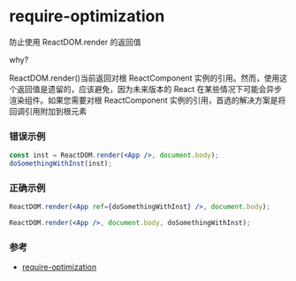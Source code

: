 # require-optimization

防止使用 ReactDOM.render 的返回值

why?

ReactDOM.render()当前返回对根 ReactComponent 实例的引用。然而，使用这个返回值是遗留的，应该避免，因为未来版本的 React 在某些情况下可能会异步渲染组件。如果您需要对根 ReactComponent 实例的引用，首选的解决方案是将回调引用附加到根元素

### 错误示例

```jsx
const inst = ReactDOM.render(<App />, document.body);
doSomethingWithInst(inst);
```

### 正确示例

```jsx
ReactDOM.render(<App ref={doSomethingWithInst} />, document.body);

ReactDOM.render(<App />, document.body, doSomethingWithInst);
```

### 参考

- [require-optimization](https://github.com/jsx-eslint/eslint-plugin-react/blob/c42b624d0fb9ad647583a775ab9751091eec066f/docs/rules/require-optimization)
